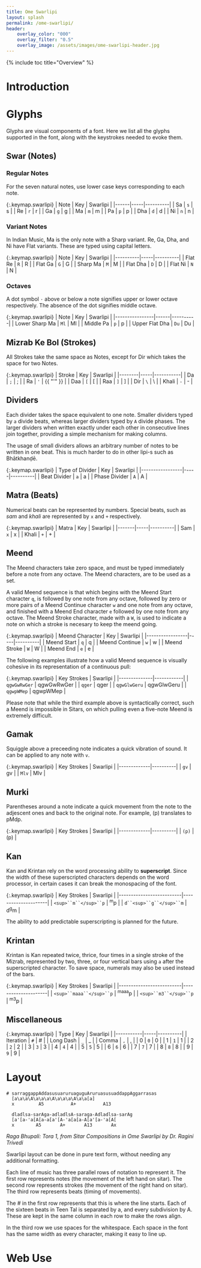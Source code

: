 ```yaml
---
title: Ome Swarlipi
layout: splash
permalink: /ome-swarlipi/
header:
    overlay_color: "000"
    overlay_filter: "0.5"
    overlay_image: /assets/images/ome-swarlipi-header.jpg
---
```


{% include toc title="Overview" %}

# Introduction

# Glyphs

Glyphs are visual components of a font. Here we list all the glyphs supported in the font, along with the keystrokes needed to evoke them.

## Swar (Notes)

### Regular Notes

For the seven natural notes, use lower case keys corresponding to each note.

{:.keymap.swarlipi}
| Note | Key | Swarlipi |
|------|-----|----------|
| Sa   | `s` | s        |
| Re   | `r` | r        |
| Ga   | `g` | g        |
| Ma   | `m` | m        |
| Pa   | `p` | p        |
| Dha  | `d` | d        |
| Ni   | `n` | n        |

### Variant Notes

In Indian Music, Ma is the only note with a Sharp variant. Re, Ga, Dha, and Ni have Flat variants. These are typed using capital letters.

{:.keymap.swarlipi}
| Note     | Key | Swarlipi |
|----------|-----|----------|
| Flat Re  | `R` | R        |
| Flat Ga  | `G` | G        |
| Sharp Ma | `M` | M        |
| Flat Dha | `D` | D        |
| Flat Ni  | `N` | N        |

### Octaves

A dot symbol `·` above or below a note signifies upper or lower octave respectively. The absence of the dot signifies middle octave.

{:.keymap.swarlipi}
| Note           | Key  | Swarlipi |
|----------------|------|----------|
| Lower Sharp Ma | `Ml` | Ml       |
| Middle Pa      | `p`  | p        |
| Upper Flat Dha | `Du` | Du       |

## Mizrab Ke Bol (Strokes)

All Strokes take the same space as Notes, except for Dir which takes the space for two Notes.

{:.keymap.swarlipi}
| Stroke | Key | Swarlipi  |
|--------|-----|-----------|
| Da     | `;` | ;         |
| Ra     | `'` | {{ "'" }} |
| Daa    | `[` | [         |
| Raa    | `]` | ]         |
| Dir    | `\` | \         |
| Khali  | `-` | -         |

## Dividers

Each divider takes the space equivalent to one note. Smaller dividers typed by `a` divide beats, whereas larger dividers typed by `A` divide phases. The larger dividers when written exactly under each other in consecutive lines join together, providing a simple mechanism for making columns.

The usage of small dividers allows an arbitrary number of notes to be written in one beat. This is much harder to do in other lipi-s such as Bhātkhanḍē.

{:.keymap.swarlipi}
| Type of Divider | Key | Swarlipi |
|-----------------|-----|----------|
| Beat Divider    | `a` | a        |
| Phase Divider   | `A` | A        |

## Matra (Beats)

Numerical beats can be represented by numbers. Special beats, such as _sam_ and _khali_ are represented by `x` and `+` respectively.

{:.keymap.swarlipi}
| Matra | Key | Swarlipi |
|-------|-----|----------|
| Sam   | `x` | x        |
| Khali | `+` | +        |

## Meend

The Meend characters take zero space, and must be typed immediately before a note from any octave. The Meend characters, are to be used as a set.

A valid Meend sequence is that which begins with the Meend Start character `q`, is followed by one note from any octave, followed by zero or more pairs of a Meend Continue character `w` and one note from any octave, and finished with a Meend End character `e` followed by one note from any octave. The Meend Stroke character, made with a `W`, is used to indicate a note on which a stroke is necesary to keep the meend going.

{:.keymap.swarlipi}
| Meend Character | Key | Swarlipi |
|-----------------|-----|----------|
| Meend Start     | `q` | q        |
| Meend Continue  | `w` | w        |
| Meend Stroke    | `W` | W        |
| Meend End       | `e` | e        |

The following examples illustrate how a valid Meend sequence is visually cohesive in its representation of a continuous pull:

{:.keymap.swarlipi}
| Key Strokes  | Swarlipi   |
|--------------|------------|
| `qgwGwRwGer` | qgwGwRwGer |
| `qger`       | qger       |
| `qgwGlwGeru` | qgwGlwGeru |
| `qgwpWMep`   | qgwpWMep   |

Please note that while the third example above is syntactically correct, such a Meend is impossible in Sitars, on which pulling even a five-note Meend is extremely difficult.

## Gamak

Squiggle above a preceeding note indicates a quick vibration of sound. It can be applied to any note with `v`.

{:.keymap.swarlipi}
| Key Strokes | Swarlipi |
|-------------|----------|
| `gv`        | gv       |
| `Mlv`       | Mlv      |

## Murki

Parentheses around a note indicate a quick movement from the note to the adjescent ones and back to the original note. For example, <span class="ome-swarlipi">(p)</span> translates to <span class="ome-swarlipi">pMdp</span>.

{:.keymap.swarlipi}
| Key Strokes | Swarlipi |
|-------------|----------|
| `(p)`       | (p)      |


## Kan

Kan and Krintan rely on the word processing ability to **superscript**. Since the width of these superscripted characters depends on the word processor, in certain cases it can break the monospacing of the font.

{:.keymap.swarlipi}
| Key Strokes              | Swarlipi            |
|--------------------------|---------------------|
| `<sup>``m``</sup>``p`    | <sup>m</sup>p       |
| `d``<sup>``g``</sup>``m` | d<sup>g</sup>m      |

The ability to add predictable superscripting is planned for the future.

## Krintan

Krintan is Kan repeated twice, thrice, four times in a single stroke of the Mizrab, represented by two, three, or four vertical bars using `a` after the superscripted character. To save space, numerals may also be used instead of the bars.

{:.keymap.swarlipi}
| Key Strokes              | Swarlipi            |
|--------------------------|---------------------|
| `<sup>``maaa``</sup>``p` | <sup>maaa</sup>p    |
| `<sup>``m3``</sup>``p`   | <sup>m3</sup>p      |

## Miscellaneous

{:.keymap.swarlipi}
| Type      | Key | Swarlipi |
|-----------|-----|----------|
| Iteration | `#` | #        |
| Long Dash | `_` | _        |
| Comma     | `,` | ,        |
| 0         | `0` | 0        |
| 1         | `1` | 1        |
| 2         | `2` | 2        |
| 3         | `3` | 3        |
| 4         | `4` | 4        |
| 5         | `5` | 5        |
| 6         | `6` | 6        |
| 7         | `7` | 7        |
| 8         | `8` | 8        |
| 9         | `9` | 9        |

# Layout

```swarlipi
# sarraggappAddasusuaruruaguguAruruasusuaddappAggarrasas
  [a\a\a\A\a\a\a\A\a\a\a\A\a\a[a]
  x         A5          A+          A13

  dladlsa-sarAga-adladlsA-saraga-Adladlsa-sarAg
  [a'[a-'a[A[a-a[a'[A-'a[a[a-A[a'[a-'a[A[
  x        A5       A+       A13       Ax
```

_Raga Bhupali: Tora 1, from Sitar Compositions in Ome Swarlipi by Dr. Ragini Trivedi_

Swarlipi layout can be done in pure text form, without needing any additional formatting.

Each line of music has three parallel rows of notation to represent it.
The first row represents notes (the movement of the left hand on sitar).
The second row represents strokes (the movement of the right hand on sitar).
The third row represents beats (timing of movements).

The <span class="ome-swarlipi">#</span> in the first row represents that this is where the line starts.
Each of the sixteen beats in Teen Tal is separated by <span class="ome-swarlipi">a</span>, and every subdivision by <span class="ome-swarlipi">A</span>. These are kept in the same column in each row to make the rows align.

In the third row we use spaces for the whitespace. Each space in the font has the same width as every character, making it easy to line up.

# Web Use
